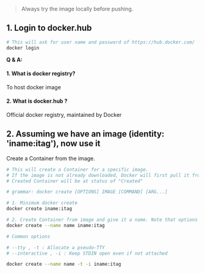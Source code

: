 > Always try the image locally before pushing.

## 1. Login to docker.hub

```bash
# This will ask for user name and password of https://hub.docker.com/
docker login
```

**Q & A:**

#### 1. What is docker registry?
To host docker image

#### 2. What is docker.hub ?
Official docker registry, maintained by Docker

## 2. Assuming we have an image (identity: 'iname:itag'), now use it

Create a Container from the image.

```bash
# This will create a Container for a specific image.
# If the image is not already downloaded, Docker will first pull it from registry.
# Created Container will be at status of "Created"

# grammar: docker create [OPTIONS] IMAGE [COMMAND] [ARG...]

# 1. Minimum docker create
docker create iname:itag

# 2. Create Container from image and give it a name. Note that options for container name should go before the image name.
docker create --name name iname:itag

# Common options

# --tty , -t : Allocate a pseudo-TTY
# --interactive , -i : Keep STDIN open even if not attached

docker create --name name -t -i iname:itag
```